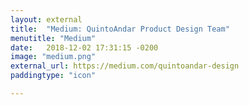 ```yaml
---
layout: external
title:  "Medium: QuintoAndar Product Design Team"
menutitle: "Medium"
date:   2018-12-02 17:31:15 -0200
image: "medium.png"
external_url: https://medium.com/quintoandar-design
paddingtype: "icon"

---
```


